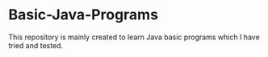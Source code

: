# Basic-Java-Programs
This repository is mainly created to learn Java basic programs which I have tried and tested. 
